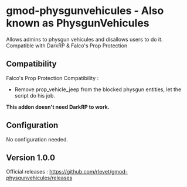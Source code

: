# gmod-physgunvehicules - Also known as PhysgunVehicules
Allows admins to physgun vehicules and disallows users to do it. Compatible with DarkRP & Falco's Prop Protection 

## Compatibility
Falco's Prop Protection Compatibility :
- Remove prop_vehicle_jeep from the blocked physgun entities, let the script do his job.

**This addon doesn't need DarkRP to work.**

## Configuration
No configuration needed.

## Version 1.0.0
Official releases : https://github.com/rlevet/gmod-physgunvehicules/releases
